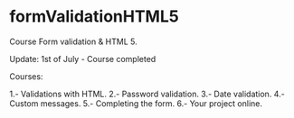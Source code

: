 # formValidationHTML5

Course Form validation & HTML 5.

Update: 1st of July - Course completed

Courses: 

1.- Validations with HTML. 
2.- Password validation. 
3.- Date validation. 
4.- Custom messages. 
5.- Completing the form.
6.- Your project online.
